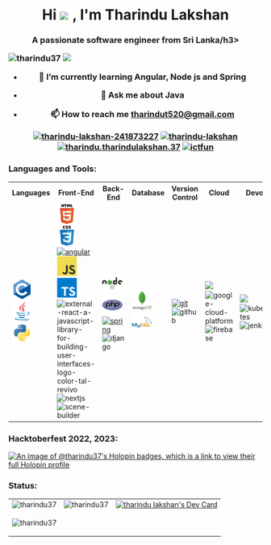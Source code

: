 <h1 align="center">Hi <a target="_blank" rel="noopener noreferrer nofollow" href="https://raw.githubusercontent.com/MartinHeinz/MartinHeinz/master/wave.gif" data-target="animated-image.originalLink"><img width="25" src="https://raw.githubusercontent.com/MartinHeinz/MartinHeinz/master/wave.gif" style="max-width: 100%; display: inline-block;" data-target="animated-image.originalImage"></a>, I'm Tharindu Lakshan</h1>

<h3 align="center">A passionate software engineer from Sri Lanka/h3>

<p align="left"> <img src="https://komarev.com/ghpvc/?username=tharindu37&label=Profile%20views&color=0e75b6&style=flat" alt="tharindu37" /> 
<a target="_blank" rel="noopener noreferrer nofollow" href="https://raw.githubusercontent.com/ShahriarShafin/ShahriarShafin/main/Assets/handshake.gif" data-target="animated-image.originalLink"><img src="https://raw.githubusercontent.com/ShahriarShafin/ShahriarShafin/main/Assets/handshake.gif" style="max-width: 100%; display: inline-block;width:70px" data-target="animated-image.originalImage"></a>
</p>
  
- 🌱 I’m currently learning **Angular, Node js and Spring**

- 💬 Ask me about **Java**

- 📫 How to reach me **tharindut520@gmail.com**

<a href="https://github.com/Tharindu37" target="blank"><img align="center" src="https://raw.githubusercontent.com/rahuldkjain/github-profile-readme-generator/master/src/images/icons/Social/linked-in-alt.svg" alt="tharindu-lakshan-241873227" height="30" width="40" /></a>
<a href="https://stackoverflow.com/users/19528572/tharindu-lakshan" target="blank"><img align="center" src="https://raw.githubusercontent.com/rahuldkjain/github-profile-readme-generator/master/src/images/icons/Social/stack-overflow.svg" alt="tharindu-lakshan" height="30" width="40" /></a>
<a href="https://www.facebook.com/tharindu.tharindulakshan.37/" target="blank"><img align="center" src="https://raw.githubusercontent.com/rahuldkjain/github-profile-readme-generator/master/src/images/icons/Social/facebook.svg" alt="tharindu.tharindulakshan.37" height="30" width="40" /></a>
<a href="https://www.youtube.com/channel/UCQtGi-QSZqQW1_53Pt4HM-Q" target="blank"><img align="center" src="https://raw.githubusercontent.com/rahuldkjain/github-profile-readme-generator/master/src/images/icons/Social/youtube.svg" alt="ictfun" height="30" width="40" /></a>
</p>

<h3 align="left">Languages and Tools:</h3>
<table>
  <tr>
    <th>Languages</th>
    <th>Front-End</th>
    <th>Back-End</th>
    <th>Database</th>
    <th>Version Control</th>
    <th>Cloud</th>
    <th>Devops</th>
    <th>Mobile development</th>
    <th>AI</th>
  </tr>
  <tr>
    <td>
      <a href="https://www.cprogramming.com/" target="_blank" rel="noreferrer"> <img src="https://raw.githubusercontent.com/devicons/devicon/master/icons/c/c-original.svg" alt="c" width="40" height="40"/>
</a>
<a href="https://www.java.com" target="_blank" rel="noreferrer"> <img src="https://raw.githubusercontent.com/devicons/devicon/master/icons/java/java-original.svg" alt="java" width="40" height="40"/> </a>
<a href="https://www.python.org" target="_blank" rel="noreferrer"> <img src="https://raw.githubusercontent.com/devicons/devicon/master/icons/python/python-original.svg" alt="python" width="40" height="40"/> </a>
    </td>
    <td>
      <a href="https://www.w3.org/html/" target="_blank" rel="noreferrer"> <img src="https://raw.githubusercontent.com/devicons/devicon/master/icons/html5/html5-original-wordmark.svg" alt="html5" width="40" height="40"/> </a>
<a href="https://www.w3schools.com/css/" target="_blank" rel="noreferrer"> <img src="https://raw.githubusercontent.com/devicons/devicon/master/icons/css3/css3-original-wordmark.svg" alt="css3" width="40" height="40"/> </a>
<a href="https://angular.io" target="_blank" rel="noreferrer"> <img src="https://angular.io/assets/images/logos/angular/angular.svg" alt="angular" width="40" height="40"/> </a>
<a href="https://developer.mozilla.org/en-US/docs/Web/JavaScript" target="_blank" rel="noreferrer"> <img src="https://raw.githubusercontent.com/devicons/devicon/master/icons/javascript/javascript-original.svg" alt="javascript" width="40" height="40"/> </a>
<a href="https://www.typescriptlang.org/" target="_blank" rel="noreferrer"> <img src="https://raw.githubusercontent.com/devicons/devicon/master/icons/typescript/typescript-original.svg" alt="typescript" width="40" height="40"/> </a>
      <img width="48" height="48" src="https://img.icons8.com/external-tal-revivo-color-tal-revivo/48/external-react-a-javascript-library-for-building-user-interfaces-logo-color-tal-revivo.png" alt="external-react-a-javascript-library-for-building-user-interfaces-logo-color-tal-revivo"/>
      <img width="48" height="48" src="https://img.icons8.com/fluency-systems-filled/48/nextjs.png" alt="nextjs"/>
      <img width="40" height="40" src="https://img.icons8.com/nolan/40/scene-builder.png" alt="scene-builder"/>
    </td>
    <td>
      <a href="https://nodejs.org" target="_blank" rel="noreferrer"> <img src="https://raw.githubusercontent.com/devicons/devicon/master/icons/nodejs/nodejs-original-wordmark.svg" alt="nodejs" width="40" height="40"/> </a>
<a href="https://www.php.net" target="_blank" rel="noreferrer"> <img src="https://raw.githubusercontent.com/devicons/devicon/master/icons/php/php-original.svg" alt="php" width="40" height="40"/> </a>
<a href="https://spring.io/" target="_blank" rel="noreferrer"> <img src="https://www.vectorlogo.zone/logos/springio/springio-icon.svg" alt="spring" width="40" height="40"/> </a>
      <img width="48" height="48" src="https://img.icons8.com/material-rounded/48/django.png" alt="django"/>
    </td>
    <td>
      <a href="https://www.mongodb.com/" target="_blank" rel="noreferrer"> <img src="https://raw.githubusercontent.com/devicons/devicon/master/icons/mongodb/mongodb-original-wordmark.svg" alt="mongodb" width="40" height="40"/> </a>
<a href="https://www.mysql.com/" target="_blank" rel="noreferrer"> <img src="https://raw.githubusercontent.com/devicons/devicon/master/icons/mysql/mysql-original-wordmark.svg" alt="mysql" width="40" height="40"/> </a>
    </td>
    <td>
      <a href="https://git-scm.com/" target="_blank" rel="noreferrer"> <img src="https://www.vectorlogo.zone/logos/git-scm/git-scm-icon.svg" alt="git" width="40" height="40"/> </a>
      <img width="40" height="40" src="https://img.icons8.com/ios-glyphs/30/github.png" alt="github"/>
    </td>
    <td>
      <img src="https://img.icons8.com/color/40/null/amazon-web-services.png"/>
      <img width="48" height="48" src="https://img.icons8.com/color/48/google-cloud-platform.png" alt="google-cloud-platform"/>
      <img width="48" height="48" src="https://img.icons8.com/color/48/firebase.png" alt="firebase"/>
    </td>
    <td>
      <img src="https://img.icons8.com/fluency/40/null/docker.png"/>
      <img width="48" height="48" src="https://img.icons8.com/color/48/kubernetes.png" alt="kubernetes"/>
      <img width="48" height="48" src="https://img.icons8.com/color/48/jenkins.png" alt="jenkins"/>
    </td>
    <td>
      <img src="https://img.icons8.com/color/48/null/react-native.png"/>
      <img width="48" height="48" src="https://img.icons8.com/fluency/48/android-os.png" alt="android-os"/>
    </td>
    <td>
      <img width="48" height="48" src="https://img.icons8.com/color/48/tensorflow.png" alt="tensorflow"/>
      <img width="48" height="48" src="https://img.icons8.com/material/48/keras.png" alt="keras"/>
      <img width="48" height="48" src="https://img.icons8.com/color/48/numpy.png" alt="numpy"/>
      <img width="48" height="48" src="https://img.icons8.com/color/48/pandas.png" alt="pandas"/>
      <img width="48" height="48" src="https://img.icons8.com/fluency/48/opencv.png" alt="opencv"/>
    </td>
  </tr>
</table>

<h3 align="left">Hacktoberfest 2022, 2023:</h3>

[![An image of @tharindu37's Holopin badges, which is a link to view their full Holopin profile](https://holopin.me/tharindu37)](https://holopin.io/@tharindu37) 

<h3 align="left">Status:</h3>
<table>
<tr>
  <td><img src="https://github-readme-stats.vercel.app/api?username=tharindu37&show_icons=true&locale=en" alt="tharindu37" width="400"/></td>
  <td><img src="https://github-readme-stats.vercel.app/api/top-langs?username=tharindu37&show_icons=true&locale=en&layout=compact" alt="tharindu37" /></td>
  <td><a href="https://app.daily.dev/tharinduDev"><img src="https://api.daily.dev/devcards/a5d002b3a47b48a8b42187cfbd8a5131.png?r=ssb" width="120" alt="tharindu lakshan's Dev Card"/></a></td>
</tr>
  <tr>
  <td colspan="3"><p><img src="https://github-readme-streak-stats.herokuapp.com/?user=tharindu37&" alt="tharindu37" width="400"/></p></td>
  </tr>
</table>

